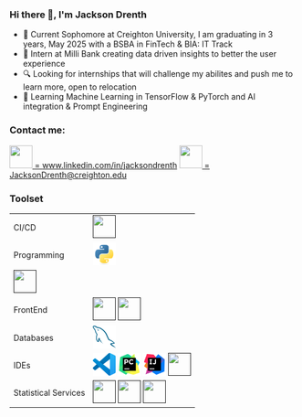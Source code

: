### Hi there 👋, I'm Jackson Drenth

- 📖 Current Sophomore at Creighton University, I am graduating in 3 years, May 2025 with a BSBA in FinTech & BIA: IT Track
- 💼 Intern at Milli Bank creating data driven insights to better the user experience
- 🔍 Looking for internships that will challenge my abilites and push me to learn more, open to relocation
- 📝 Learning Machine Learning in TensorFlow & PyTorch and AI integration & Prompt Engineering
### Contact me:

<a href="www.linkedin.com/in/jacksondrenth"><img src="https://www.vectorlogo.zone/logos/linkedin/linkedin-icon.svg" width="40" height="40"/> = www.linkedin.com/in/jacksondrenth</a>
<a href="(https://www.instagram.com/jackson.drenth/)"><img src="https://upload.wikimedia.org/wikipedia/commons/thumb/d/df/Microsoft_Office_Outlook_%282018–present%29.svg/2203px-Microsoft_Office_Outlook_%282018–present%29.svg.png" width="40" height="40"/> = JacksonDrenth@creighton.edu</a>

### Toolset

<table>
    <tr>
        <td>CI/CD</td>
        <td>
            <a href=""><img src="https://github.githubassets.com/assets/GitHub-Mark-ea2971cee799.png" width="40" height="40"/></a>
        </td>
    </tr>
    <tr>
        <td>Programming</td>
        <td>
            <!-- <a href=""><img src="https://github.com/devicons/devicon/blob/v2.13.0/icons/java/java-original.svg" width="40" height="40"/></a> -->
            <a href=""><img src="https://github.com/devicons/devicon/blob/v2.13.0/icons/python/python-original.svg" width="40" height="40"/></a>
        </td>
    </tr>
    <tr>
        <td>
            <a href=""><img src="https://upload.wikimedia.org/wikipedia/commons/thumb/2/27/PHP-logo.svg/640px-PHP-logo.svg.png" width="40" height="40"/></a> 
        </td>
    </tr>
    <tr>
        <td>FrontEnd</td>
        <td>
            <!-- <a href=""><img src="https://github.com/devicons/devicon/blob/v2.13.0/icons/javascript/javascript-original.svg" width="40" height="40"/></a> -->
            <a href=""><img src="https://upload.wikimedia.org/wikipedia/commons/thumb/8/82/Devicon-html5-plain.svg/640px-Devicon-html5-plain.svg.png" width="40" height="40"/></a>
            <a href=""><img src="https://upload.wikimedia.org/wikipedia/commons/thumb/6/62/CSS3_logo.svg/800px-CSS3_logo.svg.png" width="40" height="40"/></a>   
        </td>
    </tr>
    <tr>
        <td>Databases</td>
        <td>
            <a href=""><img src="https://github.com/devicons/devicon/blob/v2.13.0/icons/mysql/mysql-original.svg" width="40" height="40"/></a>
        </td>
    </tr>
    <tr>
        <td>IDEs</td>
        <td>
            <a href=""><img src="https://github.com/devicons/devicon/blob/v2.13.0/icons/vscode/vscode-original.svg" width="40" height="40"/></a>
            <a href=""><img src="https://github.com/devicons/devicon/blob/v2.13.0/icons/pycharm/pycharm-original.svg" width="40" height="40"/></a>
            <a href=""><img src="https://github.com/devicons/devicon/blob/v2.13.0/icons/intellij/intellij-original.svg" width="40" height="40"/></a>
            <a href=""><img src="https://upload.wikimedia.org/wikipedia/commons/thumb/c/c1/Android_Studio_icon_%282023%29.svg/640px-Android_Studio_icon_%282023%29.svg.png" width="40" height="40"/></a>
        </td>
    </tr>
    <tr>
        <td>Statistical Services</td>
        <td>
            <a href=""><img src="https://i.pinimg.com/originals/73/96/b8/7396b8543078228985df506d122df2e7.png" width="40" height="40"/></a>
            <a href=""><img src="https://upload.wikimedia.org/wikipedia/commons/thumb/c/cf/New_Power_BI_Logo.svg/640px-New_Power_BI_Logo.svg.png" width="40" height="40"/></a>
            <a href=""><img src="https://logowik.com/content/uploads/images/tableau-software.jpg" width="40" height="40"/></a>
        </td>
    </tr>
</table>

<br/>
